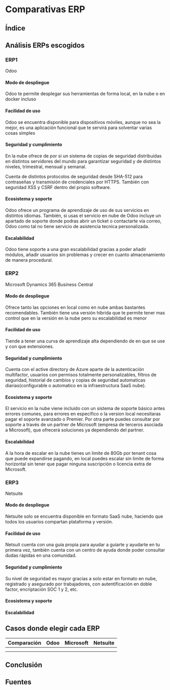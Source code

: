 # Comparativas ERP
## Índice

## Análisis ERPs escogidos
### ERP1
Odoo
#### Modo de despliegue

Odoo te permite desplegar sus herramientas de forma local, en la nube o en docker incluso
#### Facilidad de uso

Odoo se encuentra disponible para dispositivos móviles, aunque no sea la mejor, es una aplicación funcional que te servirá para solventar varias cosas simples

#### Seguridad y cumplimiento

En la nube ofrece de por si un sistema de copias de seguridad distribuidas en distintos servidores del mundo para garantizar seguridad y de distintos niveles, trimestral, mensual y semanal.

Cuenta de distintos protocolos de seguridad desde SHA-512 para contraseñas y transmisión de credenciales por HTTPS. También con seguridad XSS y CSRF dentro del propio software.

#### Ecosistema y soporte

Odoo ofrece un programa de aprendizaje de uso de sus servicios en distintos idiomas.
También, si usas el servicio en nube de Odoo incluye un apartado de soporte donde podras abrir un ticket o contactarte vía correo, Odoo como tal no tiene servicio de asistencia tecnica personalizada.

#### Escalabilidad

Odoo tiene soporte a una gran escalabilidad gracias a poder añadir módulos, añadir usuarios sin problemas y crecer en cuanto almacenamiento de manera procedural.

### ERP2
Microsoft Dynamics 365 Business Central
#### Modo de despliegue

Ofrece tanto las opciones en local como en nube ambas bastantes recomendables. También tiene una versión hibrida que te permite tener mas control que en la versión en la nube pero su escalabilidad es menor

#### Facilidad de uso

Tiende a tener una curva de aprendizaje alta dependiendo de en que se use y con que extensiones.

#### Seguridad y cumplimiento

Cuenta con el active directory de Azure aparte de la autenticación multifactor, usuarios con permisos totalmente personalizables, filtros de seguridad, historial de cambios y copias de seguridad automaticas diarias(configurable o automatico en la infraestructura SaaS nube).

#### Ecosistema y soporte

El servicio en la nube viene incluido con un sistema de soporte básico antes errores comunes, para errores en especifico o la version local necesitaras pagar el soporte avanzado o Premier.
Por otra parte puedes consultar por soporte a través de un partner de Microsoft (empresa de terceros asociada a Microsoft), que ofrecerá soluciones ya dependiendo del partner.

#### Escalabilidad

A la hora de escalar en la nube tienes un limite de 80Gb por tenant cosa que puede expandirse pagando, en local puedes escalar sin limite de forma horizontal sin tener que pagar ninguna suscripción o licencia extra de Microsoft.

### ERP3
Netsuite
#### Modo de despliegue

Netsuite solo se encuentra disponible en formato SaaS nube, haciendo que todos los usuarios compartan plataforma y versión.

#### Facilidad de uso

Netsuit cuenta con una guia propia para ayudar a guiarte y ayudarte en tu primera vez, también cuenta con un centro de ayuda donde poder consultar dudas rápidas en una comunidad.

#### Seguridad y cumplimiento

Su nivel de seguridad es mayor gracias a solo estar en formato en nube, registrado y asegurado por trabajadores, con autentificación en doble factor, encriptación SOC 1 y 2, etc.

#### Ecosistema y soporte

#### Escalabilidad


## Casos donde elegir cada ERP


| Comparación | Odoo | Microsoft | Netsuite |
| ----------- | ---- | --------- | -------- |
|             |      |           |          |
|             |      |           |          |
## Conclusión

## Fuentes
